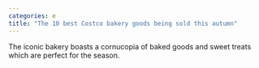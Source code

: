 ```yaml
---
categories: e
title: "The 10 best Costco bakery goods being sold this autumn"
---
```

The iconic bakery boasts a cornucopia of baked goods and sweet treats which are perfect for the season.